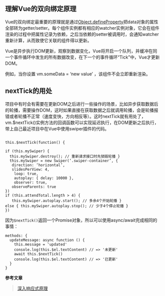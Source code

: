 ## 理解Vue的双向绑定原理

Vue的双向绑定最重要的原理就是通过[Object.defineProperty](https://blog.csdn.net/u011277123/article/details/58597638)把data对象的属性全部转为getter/setter。每个组件实例都有相应的watcher实例对象，它会在组件渲染的过程中把属性记录为依赖，之后当依赖的setter被调用时，会通知watcher重新计算，从而致使它关联的组件得以更新。

Vue是异步执行DOM更新，观察到数据变化，Vue将开启一个队列，并缓冲在同一个事件循环中发生的所有数据改变，在下一个的事件循环“Tick”中，Vue才更新DOM。

例如，当你设置 vm.someData = ‘new value’ ，该组件不会立即重新渲染。

## nextTick的用处
项目中有时会有需要在更新DOM之后进行一些操作的场景，比如异步获取数据后的轮播，需要操作DOM，这时如果直接在获取数据之后就调用轮播，会是轮播报错或者轮播不正常（速度变快，方向相反等）。这时nextTick就有用处了，vm.$nextTick()实例方法的回调函数可以实现延迟执行，在DOM更新之后执行，带上自己最近项目中在Vue中使用swiper插件的代码。

``` 

this.$nextTick(function() {

if (this.mySwiper) {         
  this.mySwiper.destroy(); // 重新请求接口时先销毁轮播 } 
  this.mySwiper = new Swiper(‘.swiper-container’, { 
   direction: ‘horizontal’, 
   slidesPerView: 4, 
    loop: true, 
    autoplay: { delay: 10000 }, 
    observer: true, 
   observeParents: true 
}) 
if (this.attendTotal.length > 4) { 
   this.mySwiper.autoplay.start(); // 多余4个开始轮播 } 
else { this.mySwiper.autoplay.stop(); // 少于4个停止轮播 } 
}) 

```

因为`$nextTick()`返回一个Promise对象，所以可以使用async/await完成相同的事情：

```
methods: {
  updateMessage: async function () {
    this.message = 'updated'
    console.log(this.$el.textContent) // => '未更新'
    await this.$nextTick()
    console.log(this.$el.textContent) // => '已更新'
  }
}
```

**参考文章** 

> [深入响应式原理](https://cn.vuejs.org/v2/guide/reactivity.html#search-query-sidebar) 